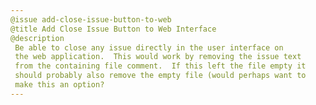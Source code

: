 ```yaml
---
@issue add-close-issue-button-to-web
@title Add Close Issue Button to Web Interface
@description 
 Be able to close any issue directly in the user interface on 
 the web application.  This would work by removing the issue text 
 from the containing file comment.  If this left the file empty it 
 should probably also remove the empty file (would perhaps want to
 make this an option?
---
```

